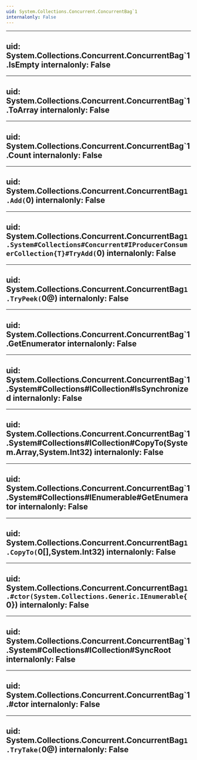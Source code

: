 ```yaml
---
uid: System.Collections.Concurrent.ConcurrentBag`1
internalonly: False
---
```


---
uid: System.Collections.Concurrent.ConcurrentBag`1.IsEmpty
internalonly: False
---

---
uid: System.Collections.Concurrent.ConcurrentBag`1.ToArray
internalonly: False
---

---
uid: System.Collections.Concurrent.ConcurrentBag`1.Count
internalonly: False
---

---
uid: System.Collections.Concurrent.ConcurrentBag`1.Add(`0)
internalonly: False
---

---
uid: System.Collections.Concurrent.ConcurrentBag`1.System#Collections#Concurrent#IProducerConsumerCollection{T}#TryAdd(`0)
internalonly: False
---

---
uid: System.Collections.Concurrent.ConcurrentBag`1.TryPeek(`0@)
internalonly: False
---

---
uid: System.Collections.Concurrent.ConcurrentBag`1.GetEnumerator
internalonly: False
---

---
uid: System.Collections.Concurrent.ConcurrentBag`1.System#Collections#ICollection#IsSynchronized
internalonly: False
---

---
uid: System.Collections.Concurrent.ConcurrentBag`1.System#Collections#ICollection#CopyTo(System.Array,System.Int32)
internalonly: False
---

---
uid: System.Collections.Concurrent.ConcurrentBag`1.System#Collections#IEnumerable#GetEnumerator
internalonly: False
---

---
uid: System.Collections.Concurrent.ConcurrentBag`1.CopyTo(`0[],System.Int32)
internalonly: False
---

---
uid: System.Collections.Concurrent.ConcurrentBag`1.#ctor(System.Collections.Generic.IEnumerable{`0})
internalonly: False
---

---
uid: System.Collections.Concurrent.ConcurrentBag`1.System#Collections#ICollection#SyncRoot
internalonly: False
---

---
uid: System.Collections.Concurrent.ConcurrentBag`1.#ctor
internalonly: False
---

---
uid: System.Collections.Concurrent.ConcurrentBag`1.TryTake(`0@)
internalonly: False
---
